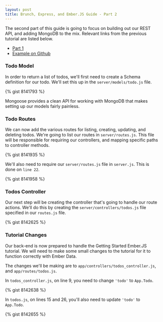 ```yaml
---
layout: post
title: Brunch, Express, and Ember.JS Guide - Part 2
---
```

The second part of this guide is going to focus on building out our REST API,
and adding MongoDB to the mix. Relevant links from the previous tutorial are
listed below.

  * [Part 1](http://mockra.com/2013/12/19/brunch-express-ember-part-1/)
  * [Example on Github](https://github.com/mockra/express_ember_example)

### Todo Model
In order to return a list of todos, we'll first need to create a Schema
definition for our todo. We'll set this up in the `server/models/todo.js` file.

{% gist 8141793 %}

Mongoose provides a clean API for working with MongoDB that makes setting up
our models fairly painless.

### Todo Routes
We can now add the various routes for listing, creating, updating, and deleting
todos. We're going to list our routes in `server/routes.js`. This file will be
responsible for requiring our controllers, and mapping specific paths to
controller methods.

{% gist 8141935 %}

We'll also need to require our `server/routes.js` file in `server.js`. This is
done on `line 22`.

{% gist 8141958 %}

### Todos Controller
Our next step will be creating the controller that's going to handle our route
actions. We'll do this by creating the `server/controllers/todos.js` file
specified in our `routes.js` file.

{% gist 8142625 %}

### Tutorial Changes
Our back-end is now prepared to handle the Getting Started Ember.JS tutorial.
We will need to make some small changes to the tutorial for it to function
correctly with Ember Data.

The changes we'll be making are to `app/controllers/todos_controller.js`, and
`app/routes/todos.js`.

In `todos_controller.js`, on line 9, you need to change `'todo'` to `App.Todo`.

{% gist 8142638 %}

In `todos.js`, on lines 15 and 26, you'll also need to update `'todo'` to
`App.Todo`.

{% gist 8142655 %}
